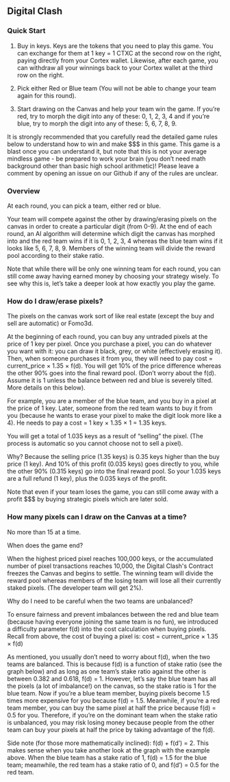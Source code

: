 ## Digital Clash

### Quick Start

1. Buy in keys. Keys are the tokens that you need to play this game. You can exchange for them at 1 key = 1 CTXC at the second row on the right, paying directly from your Cortex wallet. Likewise, after each game, you can withdraw all your winnings back to your Cortex wallet at the third row on the right.

2. Pick either Red or Blue team (You will not be able to change your team again for this round).

3. Start drawing on the Canvas and help your team win the game. If you’re red, try to morph the digit into any of these: 0, 1, 2, 3, 4 and if you’re blue, try to morph the digit into any of these: 5, 6, 7, 8, 9.

It is strongly recommended that you carefully read the detailed game rules below to understand how to win and make $$$ in this game. This game is a blast once you can understand it, but note that this is not your average mindless game - be prepared to work your brain (you don’t need math background other than basic high school arithmetic)! Please leave a comment by opening an issue on our Github if any of the rules are unclear. 

### Overview

At each round, you can pick a team, either red or blue. 

Your team will compete against the other by drawing/erasing pixels on the canvas in order to create a particular digit (from 0-9). At the end of each round, an AI algorithm will determine which digit the canvas has morphed into and the red team wins if it is 0, 1, 2, 3, 4 whereas the blue team wins if it looks like 5, 6, 7, 8, 9. Members of the winning team will divide the reward pool according to their stake ratio. 

Note that while there will be only one winning team for each round, you can still come away having earned money by choosing your strategy wisely. To see why this is, let’s take a deeper look at how exactly you play the game.

### How do I draw/erase pixels?

The pixels on the canvas work sort of like real estate (except the buy and sell are automatic) or Fomo3d. 

At the beginning of each round, you can buy any untraded pixels at the price of 1 key per pixel. Once you purchase a pixel, you can do whatever you want with it: you can draw it black, grey, or white (effectively erasing it). Then, when someone purchases it from you, they will need to pay cost = current_price × 1.35 × f(d). You will get 10% of the price difference whereas the other 90% goes into the final reward pool. (Don’t worry about the f(d). Assume it is 1 unless the balance between red and blue is severely tilted. More details on this below).

For example, you are a member of the blue team, and you buy in a pixel at the price of 1 key. Later, someone from the red team wants to buy it from you (because he wants to erase your pixel to make the digit look more like a 4). He needs to pay a cost = 1 key × 1.35 × 1 = 1.35 keys. 

You will get a total of 1.035 keys as a result of “selling” the pixel. (The process is automatic so you cannot choose not to sell a pixel).

Why? Because the selling price (1.35 keys) is 0.35 keys higher than the buy price (1 key). And 10% of this profit (0.035 keys) goes directly to you, while the other 90% (0.315 keys) go into the final reward pool. So your 1.035 keys are a full refund (1 key), plus the 0.035 keys of the profit. 

Note that even if your team loses the game, you can still come away with a profit $$$ by buying strategic pixels which are later sold. 


### How many pixels can I draw on the Canvas at a time?

No more than 15 at a time.

When does the game end? 

When the highest priced pixel reaches 100,000 keys, or the accumulated number of pixel transactions reaches 10,000, the Digital Clash's Contract freezes the Canvas and begins to settle. The winning team will divide the reward pool whereas members of the losing team will lose all their currently staked pixels. (The developer team will get 2%).

Why do I need to be careful when the two teams are unbalanced? 

To ensure fairness and prevent imbalances between the red and blue team (because having everyone joining the same team is no fun), we introduced a difficulty parameter f(d) into the cost calculation when buying pixels. Recall from above, the cost of buying a pixel is: cost = current_price × 1.35 × f(d)

As mentioned, you usually don’t need to worry about f(d), when the two teams are balanced. This is because f(d) is a function of stake ratio (see the graph below) and as long as one team’s stake ratio against the other is between 0.382 and 0.618, f(d) = 1. However, let’s say the blue team has all the pixels (a lot of imbalance!) on the canvas, so the stake ratio is 1 for the blue team. Now if you’re a blue team member, buying pixels become 1.5 times more expensive for you because f(d) = 1.5. Meanwhile, if you’re a red team member, you can buy the same pixel at half the price because f(d) = 0.5 for you. Therefore, if you’re on the dominant team when the stake ratio is unbalanced, you may risk losing money because people from the other team can buy your pixels at half the price by taking advantage of the f(d).

Side note (for those more mathematically inclined): f(d) + f(d’) = 2. This makes sense when you take another look at the graph with the example above. When the blue team has a stake ratio of 1, f(d) = 1.5 for the blue team; meanwhile, the red team has a stake ratio of 0, and f(d’) = 0.5 for the red team. 
